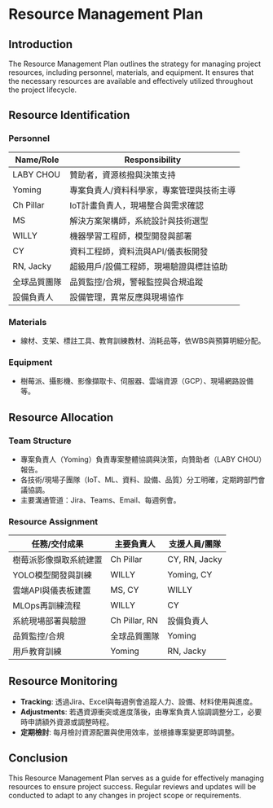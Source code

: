 # Resource Management Plan

## Introduction
The Resource Management Plan outlines the strategy for managing project resources, including personnel, materials, and equipment. It ensures that the necessary resources are available and effectively utilized throughout the project lifecycle.


## Resource Identification

### Personnel
| Name/Role         | Responsibility                        |
|-------------------|----------------------------------------|
| LABY CHOU         | 贊助者，資源核撥與決策支持              |
| Yoming            | 專案負責人/資料科學家，專案管理與技術主導 |
| Ch Pillar         | IoT計畫負責人，現場整合與需求確認        |
| MS                | 解決方案架構師，系統設計與技術選型        |
| WILLY             | 機器學習工程師，模型開發與部署            |
| CY                | 資料工程師，資料流與API/儀表板開發        |
| RN, Jacky         | 超級用戶/設備工程師，現場驗證與標註協助    |
| 全球品質團隊      | 品質監控/合規，警報監控與合規追蹤         |
| 設備負責人        | 設備管理，異常反應與現場協作              |

### Materials
- 線材、支架、標註工具、教育訓練教材、消耗品等，依WBS與預算明細分配。

### Equipment
- 樹莓派、攝影機、影像擷取卡、伺服器、雲端資源（GCP）、現場網路設備等。


## Resource Allocation

### Team Structure
- 專案負責人（Yoming）負責專案整體協調與決策，向贊助者（LABY CHOU）報告。
- 各技術/現場子團隊（IoT、ML、資料、設備、品質）分工明確，定期跨部門會議協調。
- 主要溝通管道：Jira、Teams、Email、每週例會。

### Resource Assignment
| 任務/交付成果                | 主要負責人         | 支援人員/團隊         |
|------------------------------|--------------------|----------------------|
| 樹莓派影像擷取系統建置        | Ch Pillar          | CY, RN, Jacky        |
| YOLO模型開發與訓練            | WILLY              | Yoming, CY           |
| 雲端API與儀表板建置           | MS, CY             | WILLY                |
| MLOps再訓練流程               | WILLY              | CY                   |
| 系統現場部署與驗證            | Ch Pillar, RN      | 設備負責人           |
| 品質監控/合規                 | 全球品質團隊        | Yoming               |
| 用戶教育訓練                  | Yoming             | RN, Jacky            |


## Resource Monitoring

- **Tracking**: 透過Jira、Excel與每週例會追蹤人力、設備、材料使用與進度。
- **Adjustments**: 若遇資源衝突或進度落後，由專案負責人協調調整分工，必要時申請額外資源或調整時程。
- **定期檢討**: 每月檢討資源配置與使用效率，並根據專案變更即時調整。

## Conclusion
This Resource Management Plan serves as a guide for effectively managing resources to ensure project success. Regular reviews and updates will be conducted to adapt to any changes in project scope or requirements.